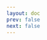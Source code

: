 ```yaml
---
layout: doc
prev: false
next: false
---
```


<CustomItemBox :item="{
  name: '《难缠的哥布林》',
  icon: '/wiki/item/book_c_02.png',
  type: '书籍',
  description: '',
  params: {
    stack: 1,
    durability: -1 
  },
  obtain: {
    found: [],
    npc: [],
    shop: [],
    gardening: []
  }
}" />
